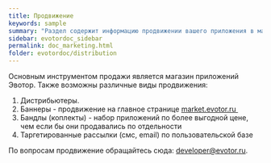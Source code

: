 ```yaml
---
title: Продвижение
keywords: sample
summary: "Раздел содержит информацию продвижении вашего приложения в магазине приложений."
sidebar: evotordoc_sidebar
permalink: doc_marketing.html
folder: evotordoc/distribution
---
```


Основным инструментом продажи является магазин приложений Эвотор. Также возможны различные виды продвижения:

1.  Дистрибьютеры.
2.  Баннеры - продвижение на главное странице [market.evotor.ru ](https://market.evotor.ru)
3.  Бандлы (коплекты) - набор приложений по более выгодной цене, чем если бы они продавались по отдельности
4.  Таргетированные рассылки (смс, email) по пользовательской базе

По вопросам продвижение обращайтесь сюда: [developer@evotor.ru](mailto:developer@evotor.ru).
